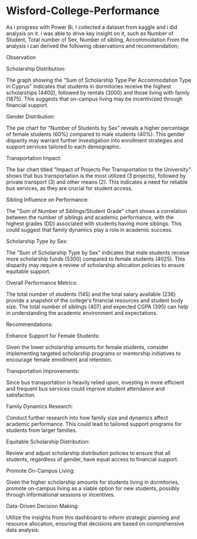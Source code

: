 # Wisford-College-Performance
As i progress with Power Bi, I collected a dataset from kaggle and i did analysis on it.  i was able to drive key insight on it, such as Number of Student, Total number of Sex, Number of sibling, Accommodation 
From the analysis i can derived the following observations and recommendation;



Observation

Scholarship Distribution:

The graph showing the "Sum of Scholarship Type Per Accommodation Type in Cyprus" indicates that students in dormitories receive the highest scholarships (4400), followed by rentals (3000) and those living with family (1875). This suggests that on-campus living may be incentivized through financial support.

Gender Distribution:

The pie chart for "Number of Students by Sex" reveals a higher percentage of female students (60%) compared to male students (40%). This gender disparity may warrant further investigation into enrollment strategies and support services tailored to each demographic.

Transportation Impact:

The bar chart titled "Impact of Projects Per Transportation to the University" shows that bus transportation is the most utilized (3 projects), followed by private transport (3) and other means (2). This indicates a need for reliable bus services, as they are crucial for student access.

Sibling Influence on Performance:

The "Sum of Number of Siblings/Student Grade" chart shows a correlation between the number of siblings and academic performance, with the highest grades (DD) associated with students having more siblings. This could suggest that family dynamics play a role in academic success.

Scholarship Type by Sex:

The "Sum of Scholarship Type by Sex" indicates that male students receive more scholarship funds (5300) compared to female students (4025). This disparity may require a review of scholarship allocation policies to ensure equitable support.

Overall Performance Metrics:

The total number of students (145) and the total salary available (236) provide a snapshot of the college's financial resources and student body size. The total number of siblings (407) and expected CGPA (395) can help in understanding the academic environment and expectations.


Recommendations:

Enhance Support for Female Students:

Given the lower scholarship amounts for female students, consider implementing targeted scholarship programs or mentorship initiatives to encourage female enrollment and retention.

Transportation Improvements:

Since bus transportation is heavily relied upon, investing in more efficient and frequent bus services could improve student attendance and satisfaction.

Family Dynamics Research:

Conduct further research into how family size and dynamics affect academic performance. This could lead to tailored support programs for students from larger families.

Equitable Scholarship Distribution:

Review and adjust scholarship distribution policies to ensure that all students, regardless of gender, have equal access to financial support.

Promote On-Campus Living:

Given the higher scholarship amounts for students living in dormitories, promote on-campus living as a viable option for new students, possibly through informational sessions or incentives.

Data-Driven Decision Making:

Utilize the insights from this dashboard to inform strategic planning and resource allocation, ensuring that decisions are based on comprehensive data analysis.
